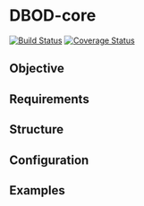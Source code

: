 # DBOD-core

[![Build Status](https://travis-ci.org/cerndb/DBOD-core.svg?branch=master)](https://travis-ci.org/cerndb/DBOD-core)
[![Coverage Status](https://coveralls.io/repos/cerndb/DBOD-core/badge.svg)](https://coveralls.io/r/cerndb/DBOD-core)

## Objective

## Requirements

## Structure

## Configuration

## Examples




